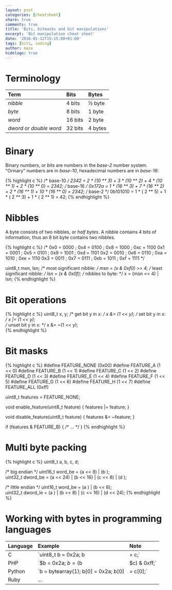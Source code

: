 ```yaml
---
layout: post
categories: [cheatsheet]
share: true
comments: true
title: 'Bits, bitmasks and bit manipulations'
excerpt: 'Bit manipulation cheat sheet'
date: '2016-01-12T15:15:00+01:00'
tags: [bits, coding]
author: maze
hidelogo: true
---
```


# Terminology

| Term                        | Bits    | Bytes
|:--------------------------- |:--------|:-------
| *nibble*                    | 4 bits  | ½ byte
| *byte*                      | 8 bits  | 1 byte
| *word*                      | 16 bits | 2 byte
| *dword* or *double word*    | 32 bits | 4 bytes

# Binary

Binary numbers, or *bits* are numbers in the *base-2* number system. "Orinary"
numbers are in *base-10*, hexadecimal numbers are in *base-16*:

{% highlight c %}
/* base-10 */
2342     = 2 * (10 ** 3) + 3 * (10 ** 2) + 4 * (10 ** 1) + 2 * (10 ** 0)  = 2342;
/* base-16 */
0x172a   = 1 * (16 ** 3) + 7 * (16 ** 2) + 2 * (16 ** 1) + 10 * (16 ** 0) = 2342;
/* base-2 */
0b101010 = 1 * ( 2 ** 5) + 1 * ( 2 ** 3) + 1 * ( 2 ** 1)                  =   42;
{% endhighlight %}

# Nibbles

A byte consists of two nibbles, or *half bytes*. A nibble contains 4 bits of
information, thus an 8 bit byte contains two nibbles.

{% highlight c %}
/*
0x0 = 0000 ; 0x4 = 0100 ; 0x8 = 1000 ; 0xc = 1100
0x1 = 0001 ; 0x5 = 0101 ; 0x9 = 1001 ; 0xd = 1101
0x2 = 0010 ; 0x6 = 0110 ; 0xa = 1010 ; 0xe = 1110
0x3 = 0011 ; 0x7 = 0111 ; 0xb = 1011 ; 0xf = 1111
*/

uint8_t msn, lsn;
/*  most significant nibble: */   msn = (x & 0xf0) >> 4;
/* least significant nibble: */   lsn = (x & 0x0f);
/*          nibbles to byte: */     x = (msn << 4) | lsn;
{% endhighlight %}

# Bit operations

{% highlight c %}
uint8_t x, y;
/*   get bit y in x: */            x &=  (1 << y);
/*   set bit y in x: */            x |=  (1 << y);  
/* unset bit y in x: */            x &= ~(1 << y);  
{% endhighlight %}

# Bit masks

{% highlight c %}
#define FEATURE_NONE    (0x00)
#define FEATURE_A       (1 << 0)
#define FEATURE_B       (1 << 1)
#define FEATURE_C       (1 << 2)
#define FEATURE_D       (1 << 3)
#define FEATURE_E       (1 << 4)
#define FEATURE_F       (1 << 5)
#define FEATURE_G       (1 << 6)
#define FEATURE_H       (1 << 7)
#define FEATURE_ALL     (0xff)

uint8_t features = FEATURE_NONE;

void enable_feature(uint8_t feature) {
    features |= feature;
}

void disable_feature(uint8_t feature) {
    features &= ~feature;
}

if (features & FEATURE_B) {
    /* ... */
}
{% endhighlight %}

# Multi byte packing

{% highlight c %}
uint8_t a, b, c, d;

/* big endian */
uint16_t  word_be = (a <<  8) | (b      );                         
uint32_t dword_be = (a << 24) | (b << 16) | (c <<  8) | (d      );

/* little endian */
uint16_t  word_be = (a      ) | (b <<  8);                         
uint32_t dword_le = (a      ) | (b <<  8) | (c << 16) | (d << 24);
{% endhighlight %}

# Working with bytes in programming languages

| Language          | Example                                        | Note
|:----------------- |:-----------------------------------------------|:----------
| C                 | `uint8_t b = 0x2a; b |= c;`                    | Masking may be required
| PHP               | `$b = 0x2a; $b = ($b | $c) & 0xff;`            | No byte type, masking required
| Python            | `b = bytearray(1); b[0] = 0x2a; b[0] |= c[0];` | Guaranteed to be 8 bit byte
| Ruby              | ...                                            |
